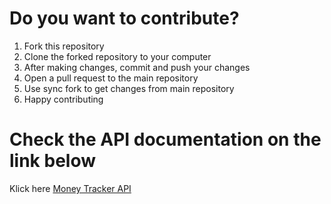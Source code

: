 # Do you want to contribute?

1. Fork this repository
2. Clone the forked repository to your computer
3. After making changes, commit and push your changes
4. Open a pull request to the main repository
5. Use sync fork to get changes from main repository
6. Happy contributing

# Check the API documentation on the link below
Klick here [Money Tracker API](https://documenter.getpostman.com/view/22678050/2s8YYMmKz8#bc21e5b4-fc04-4fce-999f-7138d154cd73)
